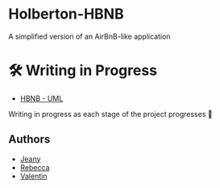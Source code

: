 # Holberton-HBNB

A simplified version of an AirBnB-like application

# 🛠️ Writing in Progress  

- [HBNB - UML](https://github.com/ValentinDLC/holbertonschool-hbnb/tree/main/part1)

Writing in progress as each stage of the project progresses 🚀  


## Authors

- [Jeany](https://github.com/SabyJeany)
- [Rebecca](https://github.com/SG1-Rebecca)
- [Valentin](https://github.com/ValentinDLC)
